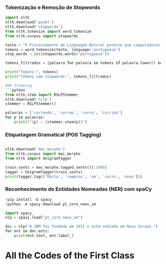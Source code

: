 ### Tokenização e Remoção de Stopwords

```python
import nltk
nltk.download('punkt')
nltk.download('stopwords')
from nltk.tokenize import word_tokenize
from nltk.corpus import stopwords

texto = "O Processamento de Linguagem Natural permite que computadores entendam a linguagem humana."
tokens = word_tokenize(texto, language='portuguese')
stop_words = set(stopwords.words('portuguese'))

tokens_filtrados = [palavra for palavra in tokens if palavra.lower() not in stop_words]

print("Tokens:", tokens)
print("Tokens sem stopwords:", tokens_filtrados)

### Stemming
```python
from nltk.stem import RSLPStemmer
nltk.download('rslp')
stemmer = RSLPStemmer()

palavras = ['correndo', 'correu', 'corre', 'corrida']
for p in palavras:
    print(f"{p} → {stemmer.stem(p)}")
```



### Etiquetagem Gramatical (POS Tagging)
```python

nltk.download('mac_morpho')
from nltk.corpus import mac_morpho
from nltk import UnigramTagger

train_sents = mac_morpho.tagged_sents()[:1000]
tagger = UnigramTagger(train_sents)
print(tagger.tag(['Maria', 'comprou', 'um', 'carro', 'novo']))
```

### Reconhecimento de Entidades Nomeadas (NER) com spaCy

```python
!pip install -U spacy
!python -m spacy download pt_core_news_sm

import spacy
nlp = spacy.load("pt_core_news_sm")

doc = nlp("A IBM foi fundada em 1911 e está sediada em Nova Iorque.")
for ent in doc.ents:
    print(ent.text, ent.label_)
```

# All the Codes of the First Class

